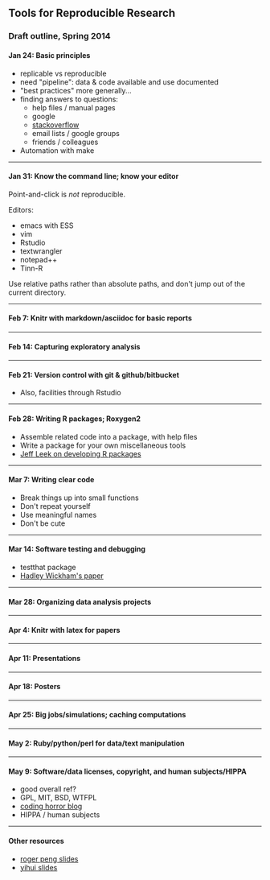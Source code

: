 <link href="http://kevinburke.bitbucket.org/markdowncss/markdown.css" rel="stylesheet"></link>
<link href="markdown_modified.css" rel="stylesheet"></link>

## Tools for Reproducible Research

### Draft outline, Spring 2014


#### Jan 24: Basic principles
 - replicable vs reproducible
 - need "pipeline": data & code available and use documented
 - "best practices" more generally...
 - finding answers to questions:
   - help files / manual pages
   - google
   - [stackoverflow](http://stackoverflow.com)
   - email lists / google groups
   - friends / colleagues
 - Automation with make

<p><hr/></p>

#### Jan 31: Know the command line; know your editor

Point-and-click is _not_ reproducible.

Editors:
 - emacs with ESS
 - vim
 - Rstudio
 - textwrangler
 - notepad++
 - Tinn-R

Use relative paths rather than absolute paths, and don't jump out of
the current directory.

<p><hr/></p>

#### Feb 7:  Knitr with markdown/asciidoc for basic reports

<p><hr/></p>

#### Feb 14: Capturing exploratory analysis

<p><hr/></p>

#### Feb 21: Version control with git & github/bitbucket

 - Also, facilities through Rstudio

<p><hr/></p>

#### Feb 28: Writing R packages; Roxygen2

 - Assemble related code into a package, with help files
 - Write a package for your own miscellaneous tools
 - [Jeff Leek on developing R packages](https://github.com/jtleek/rpackages)

<p><hr/></p>

#### Mar 7:  Writing clear code

 - Break things up into small functions
 - Don't repeat yourself
 - Use meaningful names
 - Don't be cute

<p><hr/></p>

#### Mar 14: Software testing and debugging

 - testthat package
 - [Hadley Wickham's paper](http://journal.r-project.org/archive/2011-1/RJournal_2011-1_Wickham.pdf)

<p><hr/></p>

#### Mar 28: Organizing data analysis projects

<p><hr/></p>

#### Apr 4:  Knitr with latex for papers

<p><hr/></p>

#### Apr 11: Presentations

<p><hr/></p>

#### Apr 18: Posters

<p><hr/></p>

#### Apr 25: Big jobs/simulations; caching computations

<p><hr/></p>

#### May 2:  Ruby/python/perl for data/text manipulation

<p><hr/></p>

#### May 9:  Software/data licenses, copyright, and human subjects/HIPPA

 - good overall ref?
 - GPL, MIT, BSD, WTFPL
 - [coding horror blog](http://www.codinghorror.com/blog/2007/04/pick-a-license-any-license.html)
 - HIPPA / human subjects


<p><hr/></p>

#### Other resources

- [roger peng slides](http://www.stodden.net/AMP2011/slides/pengslides.pdf)
- [yihui slides](http://yihui.name/slides/2012-knitr-RStudio.html)
